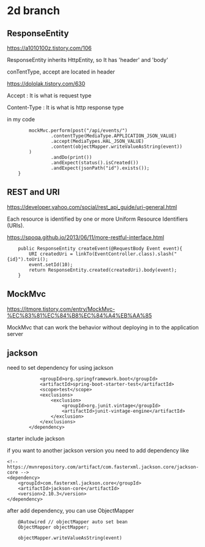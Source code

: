 # 2d branch

## ResponseEntity

https://a1010100z.tistory.com/106


ResponseEntity inherits HttpEntity, so It has 'header' and 'body'

conTentType, accept are located in header

https://dololak.tistory.com/630

Accept : It is what is request type

Content-Type : It is what is http response type


in my code

```spring
        mockMvc.perform(post("/api/events/")
                .contentType(MediaType.APPLICATION_JSON_VALUE)
                .accept(MediaTypes.HAL_JSON_VALUE)
                .content(objectMapper.writeValueAsString(event))
        )
                .andDo(print())
                .andExpect(status().isCreated())
                .andExpect(jsonPath("id").exists());
    }
```


## REST and URI

https://developer.yahoo.com/social/rest_api_guide/uri-general.html

Each resource is identified by one or more Uniform Resource Identifiers (URIs).

https://spoqa.github.io/2013/06/11/more-restful-interface.html

```spring
    public ResponseEntity createEvent(@RequestBody Event event){
        URI createdUri = linkTo(EventController.class).slash("{id}").toUri();
        event.setId(10);
        return ResponseEntity.created(createdUri).body(event);
    }
```


## MockMvc

https://itmore.tistory.com/entry/MockMvc-%EC%83%81%EC%84%B8%EC%84%A4%EB%AA%85

MockMvc that can work the behavior without deploying in to the application server



## jackson

need to set dependency for using jackson
```maven
			<groupId>org.springframework.boot</groupId>
			<artifactId>spring-boot-starter-test</artifactId>
			<scope>test</scope>
			<exclusions>
				<exclusion>
					<groupId>org.junit.vintage</groupId>
					<artifactId>junit-vintage-engine</artifactId>
				</exclusion>
			</exclusions>
		</dependency>
```

starter include jackson 

if you want to another jackson version you need to add dependency like

```maven
<!-- https://mvnrepository.com/artifact/com.fasterxml.jackson.core/jackson-core -->
<dependency>
    <groupId>com.fasterxml.jackson.core</groupId>
    <artifactId>jackson-core</artifactId>
    <version>2.10.3</version>
</dependency>

```

after add dependency, you can use ObjectMapper

```springboot
    @Autowired // objectMapper auto set bean
    ObjectMapper objectMapper;

    objectMapper.writeValueAsString(event)

```

